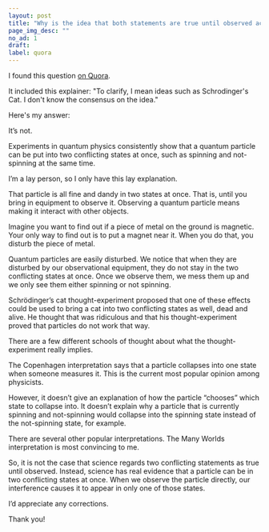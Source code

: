 ```yaml
---
layout: post
title: "Why is the idea that both statements are true until observed acceptable in science?"
page_img_desc: ""
no_ad: 1
draft:
label: quora
---
```


I found this question <a href="https://www.quora.com/Why-is-the-idea-that-both-statements-are-true-until-observed-acceptable-in-science/">on Quora</a>.

It included this explainer: "To clarify, I mean ideas such as Schrodinger's Cat. I don't know the consensus on the idea."

Here's my answer:

It’s not.

Experiments in quantum physics consistently show that a quantum particle can be put into two conflicting states at once, such as spinning and not-spinning at the same time.

I’m a lay person, so I only have this lay explanation.

That particle is all fine and dandy in two states at once. That is, until you bring in equipment to observe it. Observing a quantum particle means making it interact with other objects.

Imagine you want to find out if a piece of metal on the ground is magnetic. Your only way to find out is to put a magnet near it. When you do that, you disturb the piece of metal.

Quantum particles are easily disturbed. We notice that when they are disturbed by our observational equipment, they do not stay in the two conflicting states at once. Once we observe them, we mess them up and we only see them either spinning or not spinning.

Schrödinger’s cat thought-experiment proposed that one of these effects could be used to bring a cat into two conflicting states as well, dead and alive. He thought that was ridiculous and that his thought-experiment proved that particles do not work that way.

There are a few different schools of thought about what the thought-experiment really implies.

The Copenhagen interpretation says that a particle collapses into one state when someone measures it. This is the current most popular opinion among physicists.

However, it doesn’t give an explanation of how the particle “chooses” which state to collapse into. It doesn’t explain why a particle that is currently spinning and not-spinning would collapse into the spinning state instead of the not-spinning state, for example.

There are several other popular interpretations. The Many Worlds interpretation is most convincing to me.

So, it is not the case that science regards two conflicting statements as true until observed. Instead, science has real evidence that a particle can be in two conflicting states at once. When we observe the particle directly, our interference causes it to appear in only one of those states.

I’d appreciate any corrections.

Thank you!
